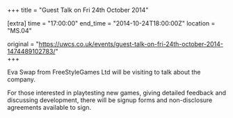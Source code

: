 +++
title = "Guest Talk on Fri 24th October 2014"

[extra]
time = "17:00:00"
end_time = "2014-10-24T18:00:00Z"
location = "MS.04"

original = "https://uwcs.co.uk/events/guest-talk-on-fri-24th-october-2014-1474489102783/"    
+++

Eva Swap from FreeStyleGames Ltd will be visiting to talk about the company.

For those interested in playtesting new games, giving detailed feedback and discussing development, there will be signup forms and non-disclosure agreements available to sign.

